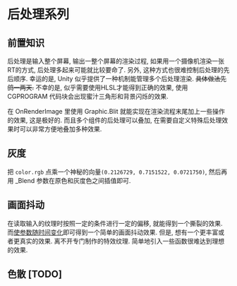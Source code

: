 # 后处理系列
## 前置知识
后处理是输入整个屏幕, 输出一整个屏幕的渲染过程, 如果用一个摄像机渲染一张RT的方式, 后处理多起来可能就比较要命了. 另外, 这种方式也很难控制后处理的先后顺序.
幸运的是, Unity 似乎提供了一种机制能管理多个后处理渲染. ~~具体做法先鸽一两天.~~ 不幸的是, 似乎需要使用HLSL才能得到正确的效果, 使用 CGPROGRAM 代码块会出现蜜汁三角形和背景闪烁的效果. 

在 OnRenderImage 里使用 Graphic.Blit 就能实现在渲染流程末尾加上一些操作的效果, 这是极好的. 而且多个组件的后处理可以叠加, 在需要自定义特殊后处理效果时可以非常方便地叠加多种效果.

## 灰度

把 `color.rgb` 点乘一个神秘的向量`(0.2126729, 0.7151522, 0.0721750)`, 然后再用 _Blend 参数在原色和灰度色之间插值即可.


## 画面抖动
在读取输入的纹理时按照一定的条件进行一定的偏移, 就能得到一个撕裂的效果. 而[使参数随时间变化](Jitter/Jitter_Mono.cs)即可得到一个简单的画面抖动效果. 但是, 想有一个更丰富或者更真实的效果. 离不开专门制作的特效纹理. 简单地引入一些函数很难达到理想的效果.

## 色散 \[TODO\]
